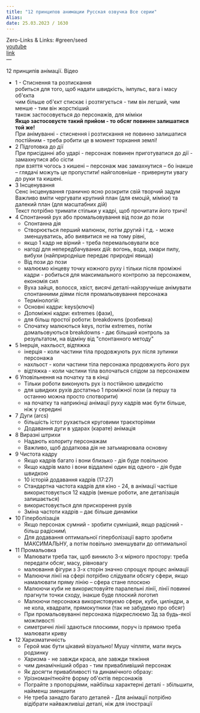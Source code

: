 ```yaml
---
title: "12 принципов анимации Русская озвучка Все серии"
Alias: 
date: 25.03.2023 / 1630  
---
```

Zero-Links & Links:  #green/seed  
[youtube](https://youtu.be/LcoDiK2a_oM)  
[link](https://pikabu.ru/story/12_printsipov_animatsii_disney_kak_oni_rabotayut_i_zachem_nuzhnyi_9777449)  
—  

12 принципів анімації. Відео
- 1 - Стиснення та розтискання  
	робиться для того, щоб надати швидкість, імпульс, вага і масу об'єкта  
	чим більше об'єкт стискає і розтягується - тим він легший, чим менше - тим він жорсткіший  
	також застосовується до персонажів, для міміки  
	**Якщо застосовуєте такий прийом - то обсяг повинен залишатися той же!**  
	При анімуванні - стиснення і розтискання не повинно залишатися постійним - треба робити це в момент торкання землі!
- 2 Підготовка до дії  
	При присіданні або ударі - персонаж повинен приготуватися до дії - замахнутися або сісти  
	при взяття чогось з кишені – персонаж має замахнутися – бо інакше – глядачі можуть це пропустити! найголовніше - привернути увагу до руки та кишені.
- 3 Інсценування  
	Сенс інсценування гранично ясно розкрити свій творчий задум  
	Важливо вміти чергувати крупний план (для емоцій, міміки) та далекий план (для масштабних дій)  
	Текст потрібно тримати стільки у кадрі, щоб прочитати його тричі!
- 4 Спонтанний рух або промальовування від пози до пози
	- Спонтанна дія
	- Створюється перший малюнок, потім другий і т.д. - може зменшуватись, або виявитися не на тому рівні,
	- якщо 1 кадр не вірний - треба перемальовувати все
	- нагоді для непередбачуваних дій: вогонь, вода, хмари пилу, вибухи (найприродніше передає природні явища)
	- Від пози до пози
	- малюємо кінцеву точку кожного руху і тільки після проміжні кадри - робиться для максимального контролю за персонажем, економія сил
	- Вуха зайця, волосся, хвіст, висячі деталі-найзручніше анімувати спонтанними діями після промальовування персонажа
	- Термінологій:
	- Основні кадри: keys(ключі)
	- Допоміжні кадри: extremes (фази),
	- для більш простої роботи: breakdowns (розбивка)
	- Спочатку малюються keys, потім extremes, потім домальовуються breakdowns - дає більший контроль за результатом, на відміну від "спонтанного методу"
- 5 Інерція, нахльост, відтяжка
	- інерція - коли частини тіла продовжують рух після зупинки персонажа
	- нахльост - коли частини тіла персонажа продовжують його рух
	- відтяжка - коли частини тіла волочаться слідом за персонажем
- 6 Уповільнення на початку та в кінці
	- Тільки роботи виконують рух із постійною швидкістю
	- для швидких рухів достатньо 1 проміжної пози (а першу та останню можна просто спотворити)
	- на початку та наприкінці анімації руху кадрів має бути більше, ніж у середині
- 7 Дуги (arcs)
	- більшість істот рухається круговими траєкторіями
	- Додавання дуги в ударах (карате) анімація
- 8 Виразні штрихи
	- Надають колориту персонажам
	- Важливо, щоб додаткова дія не затьмарювала основну
- 9 Чистота кадру
	- Якщо кадрів багато і вони близько - дія буде повільною
	- Якщо кадрів мало і вони віддалені один від одного - дія буде швидкою
	- 10 історій додавання кадрів (17:27)
	- Стандартна частота кадрів для кіно - 24, в анімації частіше використовується 12 кадрів (менше роботи, але деталізація залишається)
	- використовується для прискорення рухів
	- Зміна частоти кадрів – дає більше динаміки
- 10 Гіперболізація
	- Якщо персонаж сумний - зробити сумніший, якщо радісний - більш радісним\
	- Для додавання оптимальної гіперболізації варто зробити МАКСИМАЛЬНУ, а потім повільно зменшувати до оптимальної
- 11 Промальовка
	- Малювати треба так, щоб виникло 3-х мірного простору: треба передати обсяг, масу, рівновагу
	- малювання фігури з 3-х сторін значно спрощує процес анімації
	- Малюючи лінії на сфері потрібно слідувати обсягу сфери, якщо намалювати пряму лінію – сфера стане плоскою
	- Малюючи куби не використовуйте паралельні лінії, лінії повинні прагнути точки сходу, інакше буде плоский логотип
	- Малюючи персонажа використовуємо сфери, куби, циліндри, а не кола, квадрати, прямокутники (так не забудемо про обсяг)
	- При промальовуванні персонажа підкреслюємо 3д за будь-якої можливості
	- симетричні лінії здаються плоскими, поруч із прямою треба малювати криву
- 12 Харизматичність
	- Герой має бути цікавий візуально! Мушу чіпляти, мати якусь родзинку
	- Харизма - не завжди краса, але завжди тяжіння
	- чим динамічніший образ - тим привабливіший персонаж
	- Як досягти привабливості та динамічного образу:
	- Урізноманітнюйте форму об'єктів персонажів
	- Пограйте з пропорціями, найбільш характерні деталі - збільшити, найменш зменшити
	- Не треба занадто багато деталей - Для анімації потрібно відібрати найважливіші деталі, ніж для ілюстрації


